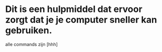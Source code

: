 # Dit is een hulpmiddel dat ervoor zorgt dat je je computer sneller kan gebruiken.
alle commands zijn
[hhh]

